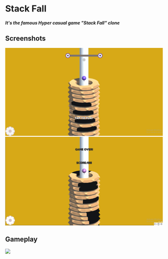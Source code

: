 # Stack Fall
##### It's the famous Hyper casual game "Stack Fall" clone


## Screenshots
<img src = "Recordings/gamestart.png" >

<img src = "Recordings/gameover.png" >

## Gameplay
<img src = "Recordings/gameplay.gif" >
